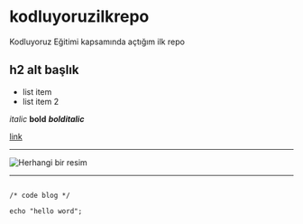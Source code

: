 # kodluyoruzilkrepo
Kodluyoruz Eğitimi kapsamında açtığım ilk repo


## h2 alt başlık

* list item
* list item 2

*italic* **bold** ***bolditalic***

[link](https://google.com)

----------------------------------  

![Herhangi bir resim](https://picsum.photos/200/300)

----------------------------------


```

/* code blog */

echo "hello word";

```
